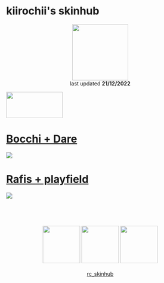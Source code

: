# kiirochii's skinhub
<p align="center">
<a href="https://osu.ppy.sh/users/6387149">
  <img src="https://a.ppy.sh/6387149"  
       width="150"
       height="150"></a>
<br>
last updated <b>21/12/2022</b>
</p>

<a href="https://www.youtube.com/watch?v=kbbgypvGPgM">
<img src="https://i.imgur.com/uDyKiLi.png"
       width="151" 
       height="70"/></a>

# [Bocchi + Dare](https://github.com/ryancranie/skinhub/raw/tyfh/player/kiirochii/Bocchi%20%2B%20Dare.osk)
[![](https://i.imgur.com/Gis4zKF.jpeg)](https://github.com/ryancranie/skinhub/raw/tyfh/player/kiirochii/Bocchi%20%2B%20Dare.osk)

# [Rafis + playfield](https://github.com/ryancranie/skinhub/raw/tyfh/player/kiirochii/Rafis%20%2B%20playfield.osk)
[![](https://i.imgur.com/vTMoZft.jpeg)](https://github.com/ryancranie/skinhub/raw/tyfh/player/kiirochii/Rafis%20%2B%20playfield.osk)

#
<p align="center">
  <br></br>
  <a href="https://www.twitch.tv/kiirochii">
  <img src="https://i.imgur.com/HM030lk.png" 
       width="100" 
       height="100"></a>
  <a href="https://www.youtube.com/channel/UCC00eSNNgYGQ6zxy8rYVsYw">
  <img src="https://i.imgur.com/YWbDUUy.png"  
       width="100" 
       height="100"></a>
  <a href="https://twitter.com/kiirochii">
  <img src="https://i.imgur.com/PUQ5uWf.png" 
       width="100" 
       height="100"></a>
  <br></br>
  <a href="https://github.com/ryancranie/skinhub">rc_skinhub</a>
 </p>



